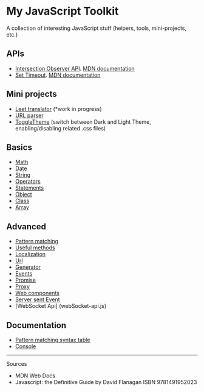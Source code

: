# My JavaScript Toolkit

A collection of interesting JavaScript stuff (helpers, tools, mini-projects, etc.)

## APIs

- [Intersection Observer API](intersection-observer-api). [MDN documentation](https://developer.mozilla.org/en-US/docs/Web/API/Intersection_Observer_API)
- [Set Timeout](set-timeout). [MDN documentation](https://developer.mozilla.org/en-US/docs/Web/API/setTimeout)

## Mini projects

- [Leet translator](leet-translator) (*work in progress)
- [URL parser](url-parser)
- [ToggleTheme](toggleTheme) (switch between Dark and Light Theme, enabling/disabling related .css files)

## Basics

- [Math](math.js)
- [Date](date.js)
- [String](string.js)
- [Operators](operators.js)
- [Statements](statements.js)
- [Object](object.js)
- [Class](class.js)
- [Array](array.js)

## Advanced

- [Pattern matching](pattern-matching.js)
- [Useful methods](useful-methods.js)
- [Localization](localization.js)
- [Url](url.js)
- [Generator](generator.js)
- [Events](events.js)
- [Promise](promise.js)
- [Proxy](proxy.js)
- [Web components](web-components.js)
- [Server sent Event](server-sent-event.js)
- [WebSocket Api] (webSocket-api.js)

## Documentation

- [Pattern matching syntax table](pattern-matching-syntax-table.md)
- [Console](console.md)

----

Sources

- MDN Web Docs
- Javascript: the Definitive Guide by David Flanagan ISBN 9781491952023 
